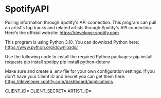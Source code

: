 # SpotifyAPI
 Pulling information through Spotify's API connection.
 This program can pull an artist's top tracks and related artists through Spotify's API connection.
 Here's the official website:
 https://developer.spotify.com

 This program is using Python 3.10. You can download Python here:
 https://www.python.org/downloads/

 Use the following code to install the required Python packages:
 pip install requests
 pip install spotipy
 pip install python-dotenv

 Make sure and create a .env file for your own configuration settings.
 If you don't have your Client ID and Secret you can get them here:
 https://developer.spotify.com/dashboard/applications

 CLIENT_ID=
 CLIENT_SECRET=
 ARTIST_ID=